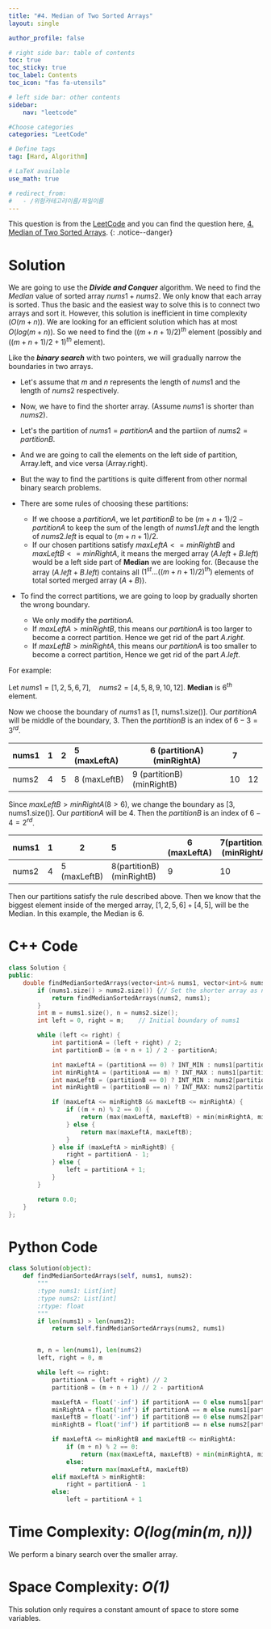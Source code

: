```yaml
---
title: "#4. Median of Two Sorted Arrays"
layout: single

author_profile: false

# right side bar: table of contents
toc: true
toc_sticky: true
toc_label: Contents
toc_icon: "fas fa-utensils"

# left side bar: other contents
sidebar:
    nav: "leetcode"

#Choose categories
categories: "LeetCode"

# Define tags
tag: [Hard, Algorithm]

# LaTeX available
use_math: true

# redirect_from:
#   - /위험카테고리이름/파일이름
---
```


This question is from the [LeetCode](https://leetcode.com) and you can find the question here, [4. Median of Two Sorted Arrays](https://leetcode.com/problems/median-of-two-sorted-arrays/).
{: .notice--danger}

# Solution
We are going to use the ***Divide and Conquer*** algorithm. We need to find the *Median* value of sorted array $nums1 + nums2$. We only know that each array is sorted. Thus the basic and the easiest way to solve this is to connect two arrays and sort it. However, this solution is inefficient in time complexity ($O(m+n)$). We are looking for an efficient solution which has at most $O(log(m + n))$. So we need to find the $((m + n + 1)/2)^{th}$ element (possibly and $((m + n + 1)/2 + 1)^{th}$ element).

Like the ***binary search*** with two pointers, we will gradually narrow the boundaries in two arrays.

+ Let's assume that $m$ and $n$ represents the length of $nums1$ and the length of $nums2$ respectively.

+ Now, we have to find the shorter array. (Assume $nums1$ is shorter than $nums2$).
+ Let's the partition of $nums1=partitionA$ and the partiion of $nums2=partitionB$.
+ And we are going to call the elements on the left side of partition, Array.left, and vice versa (Array.right).
+ But the way to find the partitions is quite different from other normal binary search problems.
+ There are some rules of choosing these partitions:
  + If we choose a $partitionA$, we let $partitionB$ to be $(m + n + 1) / 2 - partitionA$ to keep the sum of the length of $nums1.left$ and the length of $nums2.left$ is equal to $(m + n + 1) / 2$.
  + If our chosen partitions satisfy $maxLeftA <= minRightB$ and $maxLeftB <= minRightA$, it means the merged array $(A.left + B.left)$ would be a left side part of **Median** we are looking for. (Because the array $(A.left + B.left)$ contains all $(1^{st} ... ((m + n + 1)/2)^{th})$ elements of total sorted merged array $(A+B)$).
+ To find the correct partitions, we are going to loop by gradually shorten the wrong boundary.
  + We only modify the $partitionA$.
  + If $maxLeftA >minRightB$, this means our $partitionA$ is too larger to become a correct partition. Hence we get rid of the part $A.right$.
  + If $maxLeftB > minRightA$, this means our $partitionA$ is too smaller to become a correct partition, Hence we get rid of the part $A.left$.

For example:

Let $nums1 = [1,2,5,6,7],\quad nums2=[4,5,8,9,10, 12]$. **Median** is $6^{th}$ element.

Now we choose the boundary of $nums1$ as [1, nums1.size()]. Our $partitionA$ will be middle of the boundary, 3. Then the $partitionB$ is an index of $6 -3=3^{rd}$.

| nums1 | 1    | 2    | 5 (maxLeftA) | 6 (partitionA)(minRightA) | 7    |      |
| ----- | ---- | ---- | :----------- | ------------------------- | ---- | ---- |
| nums2 | 4    | 5    | 8 (maxLeftB) | 9 (partitionB)(minRightB) | 10   | 12   |

Since $maxLeftB > minRightA (8 > 6)$, we change the boundary as [3, nums1.size()]. Our $partitionA$ will be 4. Then the $partitionB$ is an index of $6 -4=2^{rd}$.

| nums1 | 1    | 2            | 5                        | 6 (maxLeftA) | 7(partitionA)(minRightA) |      |
| ----- | ---- | ------------ | :----------------------- | ------------ | ------------------------ | ---- |
| nums2 | 4    | 5 (maxLeftB) | 8(partitionB)(minRightB) | 9            | 10                       | 12   |

Then our partitions satisfy the rule described above. Then we know that the biggest element inside of the merged array, $[1,2,5,6] + [4,5]$, will be the Median. In this example, the Median is 6.

# C++ Code

```c++
class Solution {
public:
    double findMedianSortedArrays(vector<int>& nums1, vector<int>& nums2) {
        if (nums1.size() > nums2.size()) {// Set the shorter array as nums1
            return findMedianSortedArrays(nums2, nums1);
        }
        int m = nums1.size(), n = nums2.size();
        int left = 0, right = m;	// Initial boundary of nums1

        while (left <= right) {
            int partitionA = (left + right) / 2;
            int partitionB = (m + n + 1) / 2 - partitionA;

            int maxLeftA = (partitionA == 0) ? INT_MIN : nums1[partitionA - 1];
            int minRightA = (partitionA == m) ? INT_MAX : nums1[partitionA];
            int maxLeftB = (partitionB == 0) ? INT_MIN : nums2[partitionB - 1];
            int minRightB = (partitionB == n) ? INT_MAX: nums2[partitionB];

            if (maxLeftA <= minRightB && maxLeftB <= minRightA) {
                if ((m + n) % 2 == 0) {
                    return (max(maxLeftA, maxLeftB) + min(minRightA, minRightB)) / 2.0;
                } else {
                    return max(maxLeftA, maxLeftB);
                }
            } else if (maxLeftA > minRightB) {
                right = partitionA - 1;
            } else {
                left = partitionA + 1;
            }
        }

        return 0.0;
    }
};
```

# Python Code
~~~python
class Solution(object):
    def findMedianSortedArrays(self, nums1, nums2):
        """
        :type nums1: List[int]
        :type nums2: List[int]
        :rtype: float
        """
        if len(nums1) > len(nums2):
            return self.findMedianSortedArrays(nums2, nums1)


        m, n = len(nums1), len(nums2)
        left, right = 0, m

        while left <= right:
            partitionA = (left + right) // 2
            partitionB = (m + n + 1) // 2 - partitionA

            maxLeftA = float('-inf') if partitionA == 0 else nums1[partitionA - 1]
            minRightA = float('inf') if partitionA == m else nums1[partitionA]
            maxLeftB = float('-inf') if partitionB == 0 else nums2[partitionB - 1]
            minRightB = float('inf') if partitionB == n else nums2[partitionB]

            if maxLeftA <= minRightB and maxLeftB <= minRightA:
                if (m + n) % 2 == 0:
                    return (max(maxLeftA, maxLeftB) + min(minRightA, minRightB)) / 2.0
                else:
                    return max(maxLeftA, maxLeftB)
            elif maxLeftA > minRightB:
                right = partitionA - 1
            else:
                left = partitionA + 1
~~~

# Time Complexity: *$O(log(min(m,n)))$*
We perform a binary search over the smaller array.

# Space Complexity: *$O(1)$*
This solution only requires a constant amount of space to store some variables.
